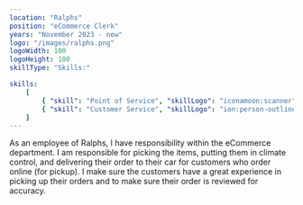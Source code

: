 ```yaml
---
location: "Ralphs"
position: "eCommerce Clerk"
years: "November 2023 - now"
logo: "/images/ralphs.png"
logoWidth: 100
logoHeight: 100
skillType: "Skills:"

skills:
    [
        { "skill": "Point of Service", "skillLogo": "iconamoon:scanner" },
        { "skill": "Customer Service", "skillLogo": "ion:person-outline" }
    ]
---
```


As an employee of Ralphs, I have responsibility within the eCommerce department. I am responsible for picking the items, putting them in climate control, and delivering their order to their car for customers who order online (for pickup). I make sure the customers have a great experience in picking up their orders and to make sure their order is reviewed for accuracy.
